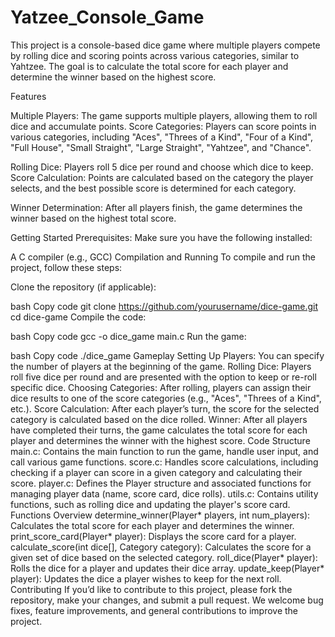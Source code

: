 # Yatzee_Console_Game
This project is a console-based dice game where multiple players compete by rolling dice and scoring points across various categories, similar to Yahtzee. The goal is to calculate the total score for each player and determine the winner based on the highest score.

Features

Multiple Players: The game supports multiple players, allowing them to roll dice and accumulate points.
Score Categories: Players can score points in various categories, including "Aces", "Threes of a Kind", "Four of a Kind", "Full House", "Small Straight", "Large Straight", "Yahtzee", and "Chance".

Rolling Dice: Players roll 5 dice per round and choose which dice to keep.
Score Calculation: Points are calculated based on the category the player selects, and the best possible score is determined for each category.

Winner Determination: After all players finish, the game determines the winner based on the highest total score.

Getting Started
Prerequisites:
Make sure you have the following installed:

A C compiler (e.g., GCC)
Compilation and Running
To compile and run the project, follow these steps:

Clone the repository (if applicable):

bash
Copy code
git clone https://github.com/yourusername/dice-game.git
cd dice-game
Compile the code:

bash
Copy code
gcc -o dice_game main.c
Run the game:

bash
Copy code
./dice_game
Gameplay
Setting Up Players: You can specify the number of players at the beginning of the game.
Rolling Dice: Players roll five dice per round and are presented with the option to keep or re-roll specific dice.
Choosing Categories: After rolling, players can assign their dice results to one of the score categories (e.g., "Aces", "Threes of a Kind", etc.).
Score Calculation: After each player’s turn, the score for the selected category is calculated based on the dice rolled.
Winner: After all players have completed their turns, the game calculates the total score for each player and determines the winner with the highest score.
Code Structure
main.c: Contains the main function to run the game, handle user input, and call various game functions.
score.c: Handles score calculations, including checking if a player can score in a given category and calculating their score.
player.c: Defines the Player structure and associated functions for managing player data (name, score card, dice rolls).
utils.c: Contains utility functions, such as rolling dice and updating the player's score card.
Functions Overview
determine_winner(Player* players, int num_players): Calculates the total score for each player and determines the winner.
print_score_card(Player* player): Displays the score card for a player.
calculate_score(int dice[], Category category): Calculates the score for a given set of dice based on the selected category.
roll_dice(Player* player): Rolls the dice for a player and updates their dice array.
update_keep(Player* player): Updates the dice a player wishes to keep for the next roll.
Contributing
If you’d like to contribute to this project, please fork the repository, make your changes, and submit a pull request. We welcome bug fixes, feature improvements, and general contributions to improve the project.

